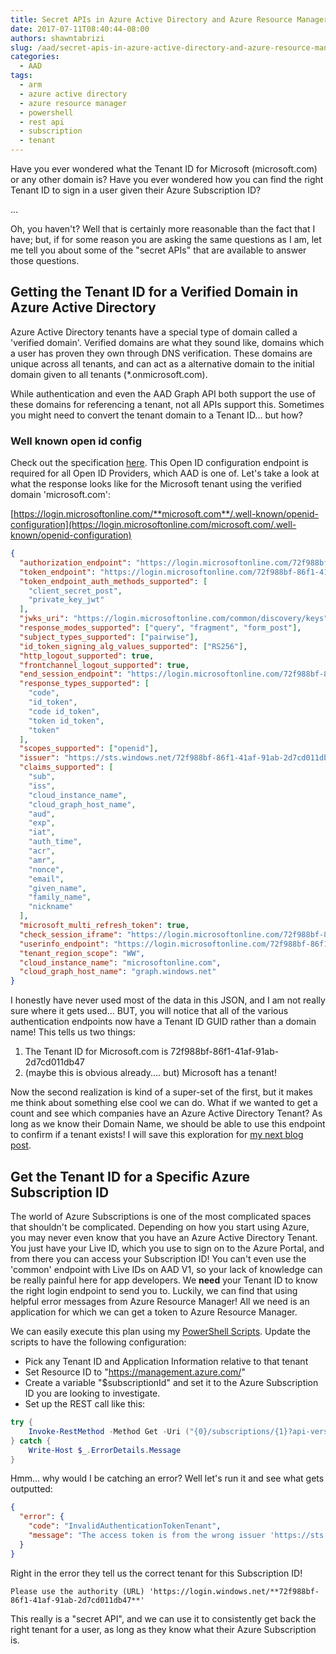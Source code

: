 ```yaml
---
title: Secret APIs in Azure Active Directory and Azure Resource Manager
date: 2017-07-11T08:40:44-08:00
authors: shawntabrizi
slug: /aad/secret-apis-in-azure-active-directory-and-azure-resource-manager/
categories:
  - AAD
tags:
  - arm
  - azure active directory
  - azure resource manager
  - powershell
  - rest api
  - subscription
  - tenant
---
```


Have you ever wondered what the Tenant ID for Microsoft (microsoft.com) or any other domain is? Have you ever wondered how you can find the right Tenant ID to sign in a user given their Azure Subscription ID?

...

Oh, you haven't? Well that is certainly more reasonable than the fact that I have; but, if for some reason you are asking the same questions as I am, let me tell you about some of the "secret APIs" that are available to answer those questions.

## Getting the Tenant ID for a Verified Domain in Azure Active Directory

Azure Active Directory tenants have a special type of domain called a 'verified domain'. Verified domains are what they sound like, domains which a user has proven they own through DNS verification. These domains are unique across all tenants, and can act as a alternative domain to the initial domain given to all tenants (\*.onmicrosoft.com).

While authentication and even the AAD Graph API both support the use of these domains for referencing a tenant, not all APIs support this. Sometimes you might need to convert the tenant domain to a Tenant ID... but how?

### Well known open id config

Check out the specification [here](https://openid.net/specs/openid-connect-discovery-1_0.html#ProviderConfig). This Open ID configuration endpoint is required for all Open ID Providers, which AAD is one of. Let's take a look at what the response looks like for the Microsoft tenant using the verified domain 'microsoft.com':

[https://login.microsoftonline.com/**microsoft.com**/.well-known/openid-configuration](https://login.microsoftonline.com/microsoft.com/.well-known/openid-configuration)

```json
{
  "authorization_endpoint": "https://login.microsoftonline.com/72f988bf-86f1-41af-91ab-2d7cd011db47/oauth2/authorize",
  "token_endpoint": "https://login.microsoftonline.com/72f988bf-86f1-41af-91ab-2d7cd011db47/oauth2/token",
  "token_endpoint_auth_methods_supported": [
    "client_secret_post",
    "private_key_jwt"
  ],
  "jwks_uri": "https://login.microsoftonline.com/common/discovery/keys",
  "response_modes_supported": ["query", "fragment", "form_post"],
  "subject_types_supported": ["pairwise"],
  "id_token_signing_alg_values_supported": ["RS256"],
  "http_logout_supported": true,
  "frontchannel_logout_supported": true,
  "end_session_endpoint": "https://login.microsoftonline.com/72f988bf-86f1-41af-91ab-2d7cd011db47/oauth2/logout",
  "response_types_supported": [
    "code",
    "id_token",
    "code id_token",
    "token id_token",
    "token"
  ],
  "scopes_supported": ["openid"],
  "issuer": "https://sts.windows.net/72f988bf-86f1-41af-91ab-2d7cd011db47/",
  "claims_supported": [
    "sub",
    "iss",
    "cloud_instance_name",
    "cloud_graph_host_name",
    "aud",
    "exp",
    "iat",
    "auth_time",
    "acr",
    "amr",
    "nonce",
    "email",
    "given_name",
    "family_name",
    "nickname"
  ],
  "microsoft_multi_refresh_token": true,
  "check_session_iframe": "https://login.microsoftonline.com/72f988bf-86f1-41af-91ab-2d7cd011db47/oauth2/checksession",
  "userinfo_endpoint": "https://login.microsoftonline.com/72f988bf-86f1-41af-91ab-2d7cd011db47/openid/userinfo",
  "tenant_region_scope": "WW",
  "cloud_instance_name": "microsoftonline.com",
  "cloud_graph_host_name": "graph.windows.net"
}
```

I honestly have never used most of the data in this JSON, and I am not really sure where it gets used... BUT, you will notice that all of the various authentication endpoints now have a Tenant ID GUID rather than a domain name! This tells us two things:

1.  The Tenant ID for Microsoft.com is 72f988bf-86f1-41af-91ab-2d7cd011db47
2.  (maybe this is obvious already.... but) Microsoft has a tenant!

Now the second realization is kind of a super-set of the first, but it makes me think about something else cool we can do. What if we wanted to get a count and see which companies have an Azure Active Directory Tenant? As long as we know their Domain Name, we should be able to use this endpoint to confirm if a tenant exists! I will save this exploration for [my next blog post](https://shawntabrizi.com/aad/does-company-x-have-an-azure-active-directory-tenant/).

## Get the Tenant ID for a Specific Azure Subscription ID

The world of Azure Subscriptions is one of the most complicated spaces that shouldn't be complicated. Depending on how you start using Azure, you may never even know that you have an Azure Active Directory Tenant. You just have your Live ID, which you use to sign on to the Azure Portal, and from there you can access your Subscription ID! You can't even use the 'common' endpoint with Live IDs on AAD V1, so your lack of knowledge can be really painful here for app developers. We **need** your Tenant ID to know the right login endpoint to send you to. Luckily, we can find that using helpful error messages from Azure Resource Manager! All we need is an application for which we can get a token to Azure Resource Manager.

We can easily execute this plan using my [PowerShell Scripts](https://shawntabrizi.com/aad/azure-ad-authentication-with-powershell-and-adal/). Update the scripts to have the following configuration:

- Pick any Tenant ID and Application Information relative to that tenant
- Set Resource ID to "https://management.azure.com/"
- Create a variable "$subscriptionId" and set it to the Azure Subscription ID you are looking to investigate.
- Set up the REST call like this:

```powershell
try {
    Invoke-RestMethod -Method Get -Uri ("{0}/subscriptions/{1}?api-version=2016-06-01" -f $resourceId, $subscriptionId) -Headers $headers
} catch {
    Write-Host $_.ErrorDetails.Message
}
```

Hmm... why would I be catching an error? Well let's run it and see what gets outputted:

```json
{
  "error": {
    "code": "InvalidAuthenticationTokenTenant",
    "message": "The access token is from the wrong issuer 'https://sts.windows.net/4a4d599f-e69d-4cd8-a9e1-9882ea340fb5/'. It must match the tenant 'https://sts.windows.net/72f988bf-86f1-41af-91ab-2d7cd011db47/' associated with this subscription. Please use the authority (URL) 'https://login.windows.net/72f988bf-86f1-41af-91ab-2d7cd011db47' to get the token. Note, if the subscription is transferred to another tenant there is no impact to the services, but information about new tenant could take time to propagate (up to an hour). If you just transferred your subscription and see this error message, please try back later."
  }
}
```

Right in the error they tell us the correct tenant for this Subscription ID!

```
Please use the authority (URL) 'https://login.windows.net/**72f988bf-86f1-41af-91ab-2d7cd011db47**'
```

This really is a "secret API", and we can use it to consistently get back the right tenant for a user, as long as they know what their Azure Subscription is.
